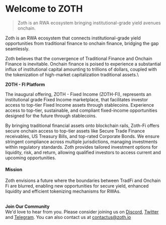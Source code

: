 # Welcome to ZOTH

> Zoth is an RWA ecosystem bringing institutional-grade yield avenues onchain.

Zoth is an RWA ecosystem that connects institutional-grade yield opportunities from traditional finance to onchain finance, bridging the gap seamlessly.

Zoth believes that the convergence of Traditional Finance and Onchain Finance is inevitable. Onchain finance is poised to experience a substantial influx of institutional capital amounting to trillions of dollars, coupled with the tokenization of high-market capitalization traditional assets.\


**ZOTH - FI Platform**

The inaugural offering, ZOTH - Fixed Income (ZOTH-FI), represents an institutional grade Fixed Income marketplace, that facilitates investor access to top-tier Fixed Income assets through stablecoins. Experience access to top-tier, sustainable, and compliant fixed-income opportunities designed for the future through stablecoins.

By bringing traditional financial assets onto blockchain rails, Zoth-Fi offers secure onchain access to top-tier assets like Secure Trade Finance receivables, US Treasury Bills, and top-rated Corporate Bonds. We ensure stringent compliance across multiple jurisdictions, managing investments within regulatory standards. Zoth provides tailored investment options for liquidity, risk, and return, allowing qualified investors to access current and upcoming opportunities.

#### Mission

Zoth envisions a future where the boundaries between TradFi and Onchain Fi are blurred, enabling new opportunities for secure yield, enhanced liquidity and efficient tokenizing mechanisms for RWAs.

\
**Join Our Community** \
We'd love to hear from you. Please consider joining us on [Discord](https://discord.com/invite/xBZhGn4AH8), [Twitter](https://twitter.com/zothdotio) and [Telegram](https://telegram.me/zothio). You can also contact us at contactus@zoth.io
